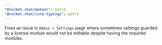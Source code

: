 ```yaml
---
"@rocket.chat/meteor": patch
"@rocket.chat/core-typings": patch
---
```


Fixes an issue in `Admin > Settings` page where sometimes settings guarded by a license module would not be editable despite having the required modules.
